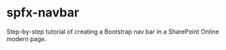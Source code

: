 # spfx-navbar
Step-by-step tutorial of creating a Bootstrap nav bar in a SharePoint Online modern page.
